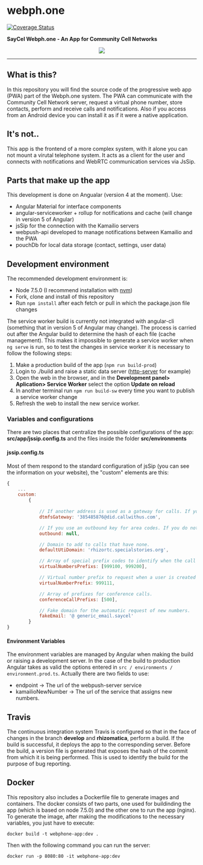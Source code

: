 # webph.one
[![Coverage Status](https://coveralls.io/repos/github/saycel/webph.one/badge.svg?branch=test-coverage)](https://coveralls.io/github/saycel/webph.one?branch=test-coverage)

__SayCel Webph.one - An App for Community Cell Networks__
<p style="text-align:center"><img src="https://media.giphy.com/media/l1LbYlLPdBc8ZxKBa/giphy.gif"/></p>

___

## What is this?
In this repository you will find the source code of the progressive web app (PWA) part of the Webph.one system.
The PWA can communicate with the Community Cell Network server, request a virtual phone number, store contacts, perform and receive calls and notifications. Also if you access from an Android device you can install it as if it were a native application.

## It's not..

This app is the frontend of a more complex system, with it alone you can not mount a virutal telephone system. It acts as a client for the user and connects with notifications and WebRTC communication services via JsSip.

## Parts that make up the app
This development is done on Angualar (version 4 at the moment). Use:
* Angular Material for interface components
* angular-serviceworker + rollup for notifications and cache (will change in version 5 of Angular)
* jsSip for the connection with the Kamailio servers
* webpush-api developed to manage notifications between Kamailio and the PWA
* pouchDb for local data storage (contact, settings, user data)

## Development environment
The recommended development environment is:
* Node 7.5.0 (I recommend installation with [nvm](https://github.com/creationix/nvm))
* Fork, clone and install of this repository
* Run `npm install` after each fetch or pull in which the package.json file changes

The service worker build is currently not integrated with angular-cli (something that in version 5 of Angular may change). The process is carried out after the Angular build to determine the hash of each file (cache management). This makes it impossible to generate a service worker when `ng serve` is run, so to test the changes in service worker it is necessary to follow the following steps:
1) Make a production build of the app (`npm run build-prod`)
2) Login to ./build and raise a static data server ([http-server](https://www.npmjs.com/package/http-server) for example)
3) Open the web in the browser, and in the __Development panel> Aplication> Service Worker__ select the option __Update on reload__
4) In another terminal run `npm run build-sw` every time you want to publish a service worker change
5) Refresh the web to install the new service worker.

### Variables and configurations
There are two places that centralize the possible configurations of the app: __src/app/jssip.config.ts__ and the files inside the folder __src/environments__

#### jssip.config.ts
Most of them respond to the standard configuration of jsSip (you can see the information on your website), the "custom" elements are this:
```javascript
{
    ...
    custom:
        {
            
            // If another address is used as a gateway for calls. If you do not use leave in null
            dtmfsGateway: '385485876@did.callwithus.com',

            // If you use an outbound key for area codes. If you do not use it, leave it in null.
            outbound: null,

            // Domain to add to calls that have none.
            defaultUtiDomain: 'rhizortc.specialstories.org',

            // Array of special prefix codes to identify when the call is to a virutal number.
            virtualNumbersPrefixs: [999100, 999200],

            // Virtual number prefix to request when a user is created
            virtualNumberPrefix: 999111,

            // Array of prefixes for conference calls.
            conferenceCallPrefixs: [500],

            // Fake domain for the automatic request of new numbers.
            fakeEmail: '@ generic_email.saycel'
        }
}
```

#### Environment Variables
The environment variables are managed by Angular when making the build or raising a development server. In the case of the build to production Angular takes as valid the options entered in `src / environments / environment.prod.ts`.
Actually there are two fields to use:
* endpoint -> The url of the webpush-server service
* kamailioNewNumber -> The url of the service that assigns new numbers.

## Travis
The continuous integration system Travis is configured so that in the face of changes in the branch __develop__ and __rhizomatica__, perform a build. If the build is successful, it deploys the app to the corresponding server. Before the build, a version file is generated that exposes the hash of the commit from which it is being performed. This is used to identify the build for the purpose of bug reporting.

## Docker
This repository also includes a Dockerfile file to generate images and containers.
The docker consists of two parts, one used for buildinding the app (which is based on node 7.5.0) and the other one to run the app (nginx). To generate the image, after making the modifications to the necessary variables, you just have to execute:
```
docker build -t webphone-app:dev .
```
Then with the following command you can run the server:
```
docker run -p 8080:80 -it webphone-app:dev
```